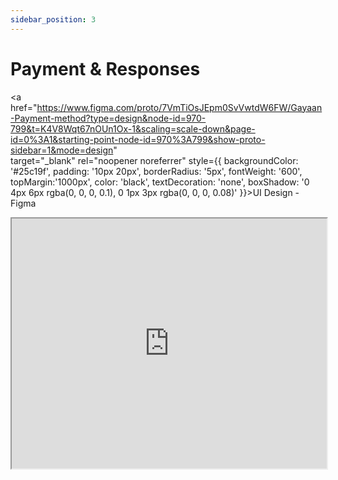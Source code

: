 ```yaml
---
sidebar_position: 3
---
```


# Payment & Responses

<!---==============START==================-->

<a href="https://www.figma.com/proto/7VmTiOsJEpm0SvVwtdW6FW/Gayaan-Payment-method?type=design&node-id=970-799&t=K4V8Wqt67nOUn1Ox-1&scaling=scale-down&page-id=0%3A1&starting-point-node-id=970%3A799&show-proto-sidebar=1&mode=design"  
target="_blank" 
rel="noopener noreferrer"
style={{ 
  backgroundColor: '#25c19f', 
  padding: '10px 20px', 
  borderRadius: '5px', 
  fontWeight: '600',
  topMargin:'1000px',
  color: 'black', 
  textDecoration: 'none',
  boxShadow: '0 4px 6px rgba(0, 0, 0, 0.1), 0 1px 3px rgba(0, 0, 0, 0.08)'
}}>UI Design - Figma</a>

<div style={{ padding: '10px 20px', }}> </div>

<iframe src="https://fast.wistia.net/embed/iframe/09c3ak0hof?seo=true&videoFoam=false" title="2024-03-06 19-15-29 Video" allow="autoplay; fullscreen" allowtransparency="true" fraimeborder="0" scrolling="no" class="wistia_embed" name="wistia_embed" msallowfullscreen width="100%" height="400"></iframe>

<!---==============END==================-->



